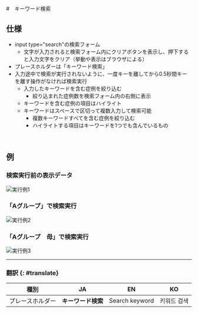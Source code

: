 #　キーワード検索

## 仕様

- input type="search"の検索フォーム
    - 文字が入力されると検索フォーム内にクリアボタンを表示し、押下すると入力文字をクリア（挙動や表示はブラウザによる）
- プレースホルダーは「キーワード検索」
- 入力途中で検索が実行されないように、一度キーを離してから0.5秒間キーを離す操作がなければ検索実行
    - 入力したキーワードを含む症例を絞り込む
        - 絞り込まれた症例数を検索フォーム内の右側に表示
    - キーワードを含む症例の項目はハイライト
    - キーワードはスペースで区切って複数入力して検索可能
        - 複数キーワードすべてを含む症例を絞り込む
        - ハイライトする項目はキーワードを1つでも含んでいるもの

<br>

## 例

### 検索実行前の表示データ

![実行例1](/assets/images/cases_search_keyword01.png)

### 「Aグループ」で検索実行

![実行例2](/assets/images/cases_search_keyword02.png)

### 「Aグループ　母」で検索実行

![実行例3](/assets/images/cases_search_keyword03.png)

---

### 翻訳 {: #translate}
<table>
  <thead>
    <tr>
      <th>種別</th>
      <th>JA</th>
      <th>EN</th>
      <th>KO</th>
    </tr>
  </thead>
  <tbody>
    <tr>
      <td>プレースホルダー</td>
      <td><strong>キーワード検索</strong></td>
      <td>Search keyword</td>
      <td>키워드 검색</td>
    </tr>
  </tbody>
</table>
